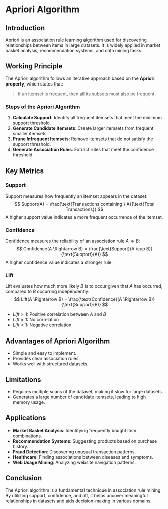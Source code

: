 # Apriori Algorithm

## Introduction
Apriori is an association rule learning algorithm used for discovering relationships between items in large datasets. It is widely applied in market basket analysis, recommendation systems, and data mining tasks.

## Working Principle
The Apriori algorithm follows an iterative approach based on the **Apriori property**, which states that:

> If an itemset is frequent, then all its subsets must also be frequent.

### Steps of the Apriori Algorithm
1. **Calculate Support**: Identify all frequent itemsets that meet the minimum support threshold.
2. **Generate Candidate Itemsets**: Create larger itemsets from frequent smaller itemsets.
3. **Prune Infrequent Itemsets**: Remove itemsets that do not satisfy the support threshold.
4. **Generate Association Rules**: Extract rules that meet the confidence threshold.

## Key Metrics

### Support
Support measures how frequently an itemset appears in the dataset:
$$
Support(A) = \frac{\text{Transactions containing } A}{\text{Total Transactions}}
$$
A higher support value indicates a more frequent occurrence of the itemset.

### Confidence
Confidence measures the reliability of an association rule $A \Rightarrow B$:
$$
Confidence(A \Rightarrow B) = \frac{\text{Support}(A \cup B)}{\text{Support}(A)}
$$
A higher confidence value indicates a stronger rule.

### Lift
Lift evaluates how much more likely $B$ is to occur given that $A$ has occurred, compared to $B$ occurring independently:
$$
Lift(A \Rightarrow B) = \frac{\text{Confidence}(A \Rightarrow B)}{\text{Support}(B)}
$$
- $Lift > 1$: Positive correlation between $A$ and $B$
- $Lift = 1$: No correlation
- $Lift < 1$: Negative correlation

## Advantages of Apriori Algorithm
- Simple and easy to implement.
- Provides clear association rules.
- Works well with structured datasets.

## Limitations
- Requires multiple scans of the dataset, making it slow for large datasets.
- Generates a large number of candidate itemsets, leading to high memory usage.

## Applications
- **Market Basket Analysis**: Identifying frequently bought item combinations.
- **Recommendation Systems**: Suggesting products based on purchase history.
- **Fraud Detection**: Discovering unusual transaction patterns.
- **Healthcare**: Finding associations between diseases and symptoms.
- **Web Usage Mining**: Analyzing website navigation patterns.

## Conclusion
The Apriori algorithm is a fundamental technique in association rule mining. By utilizing support, confidence, and lift, it helps uncover meaningful relationships in datasets and aids decision-making in various domains.